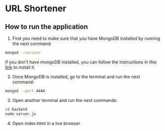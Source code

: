 # URL Shortener

## How to run the application

1. First you need to make sure that you have MongoDB installed by running the next command:

```bash
mongod --version
```

if you don't have mongoDB installed, you can follow the instructions in this [link](https://docs.mongodb.com/manual/installation/) to install it.

2. Once MongoDB is installed, go to the terminal and run the next command:
```bash
mongod --port 4444
```

3. Open another terminal and run the next commands:
```bash
cd backend
node server.js
```

4. Open index.html in a live browser

